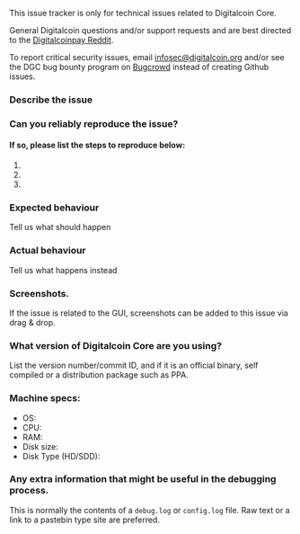 <!--- Remove sections that do not apply -->

This issue tracker is only for technical issues related to Digitalcoin Core.

General Digitalcoin questions and/or support requests and are best directed to the [Digitalcoinpay Reddit](https://www.reddit.com/r/digitalcoinpay/).

To report critical security issues, email infosec@digitalcoin.org and/or see the DGC bug bounty program on [Bugcrowd](https://bugcrowd.com/digitalcoindigitalcash) instead of creating Github issues.

### Describe the issue

### Can you reliably reproduce the issue?
#### If so, please list the steps to reproduce below:
1.
2.
3.

### Expected behaviour
Tell us what should happen

### Actual behaviour
Tell us what happens instead

### Screenshots.
If the issue is related to the GUI, screenshots can be added to this issue via drag & drop.

### What version of Digitalcoin Core are you using?
List the version number/commit ID, and if it is an official binary, self compiled or a distribution package such as PPA.

### Machine specs:
- OS:
- CPU:
- RAM:
- Disk size:
- Disk Type (HD/SDD):

### Any extra information that might be useful in the debugging process.
This is normally the contents of a `debug.log` or `config.log` file. Raw text or a link to a pastebin type site are preferred.
